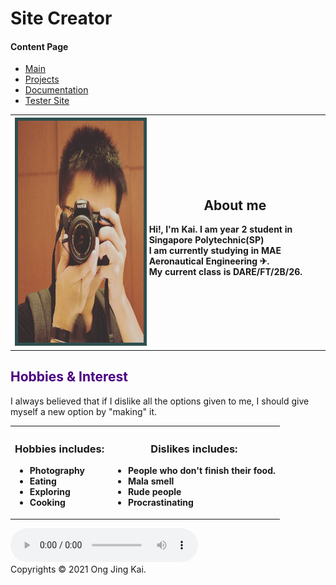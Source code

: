 <!DOCTYPE html>
<html lang="en" dir="ltr">
  <head>
    <meta charset="utf-8">
    <link rel="stylesheet" href="sitedesign.css">
    <!--Kai's site-->
              <title>( ͡° ͜ʖ ͡°)_╭∩╮</title>
  </head>
      <body>
<div id="container">
        <!-- Heading for the page-->
        <!-- This is to just prove that I can do this -->
        <div id="header">
          <h1>Site Creator</h1>
        </div>
            <!-- table for selfi and about meself-->
            <!--Table Left-->
            <div id="nav">
                <h4>Content Page</h4>
                <!--Navigation Table-->
                <ul>
                    <li><a href="mainpage.html">Main</a></li>
                    <li><a href="projects.html">Projects</a></li>
                    <li><a href="documentation.html">Documentation</a></li>
                    <li><a href="webtest.html">Tester Site</a></li>
                </ul>
            </div>
        <div id="content">
            <table>
              <th>
                <!--Add a border around our photo-->
                <style> img {border: 5px solid #2F4F4F;} </style>
                <img src="images/selfi.jpg" alt="selfi"/ width="355.33" height="355.33">
              </th>
              <!--Table Right-->
                <th><h2>About me</h2>
                <p align=left>
                  Hi!, I'm Kai. I am year 2 student in Singapore Polytechnic(SP)<br>
                  I am currently studying in MAE Aeronautical Engineering &#9992;. <br>
                  My current class is DARE/FT/2B/26.
                </th>
            </table>
            <h2 style="color:Indigo">Hobbies & Interest</h2>
            I always believed that if I dislike all the options given to me, I should give myself a new option by "making" it.<br>
            <table>
              <!--Table Left-->
              <th align=left>
                <h3>Hobbies includes:</h3>
                <ul>
                  <li>Photography</li>
                  <li>Eating</li>
                  <li>Exploring</li>
                  <li>Cooking</li>
                </ul>
              </th>
              <!--Table Right-->
              <!--Move this table to the right using css-->
              <th>
                <h3>Dislikes includes:</h3>
                <ul align=left>
                  <li>People who don't finish their food.</li>
                  <li>Mala smell</li>
                  <li>Rude people</li>
                  <li>Procrastinating</li>
                </ul>
              </th>
          </table>
          <audio controls loop autoplay >
            <source src="music/triplebougertime.mp3" type="audio/mp3">
              </audio>
        </div>
          <div id="footer">
            Copyrights &copy; 2021 Ong Jing Kai.
          </div>
        </div>
      </body>
</html>
